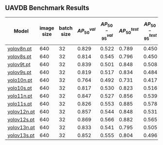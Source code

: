 ## UAVDB Benchmark Results

| Model                                                                           | image size | batch size | $$AP^{val}_{50}$$ | $$AP^{val}_{50-95}$$ | $$AP^{test}_{50}$$ | $$AP^{test}_{50-95}$$ |
| ------------------------------------------------------------------------------- | ---------- | ---------- | ----------------- | -------------------- | ------------------ | --------------------- |
| [yolov8n.pt](https://github.com/wish44165/UAVDB/blob/main/weights/yolov8n.pt)   | 640        | 32         | 0.829             | 0.522                | 0.789              | 0.450                 |
| [yolov8s.pt](https://github.com/wish44165/UAVDB/blob/main/weights/yolov8s.pt)   | 640        | 32         | 0.814             | 0.545                | 0.796              | 0.450                 |
| [yolov9t.pt](https://github.com/wish44165/UAVDB/blob/main/weights/yolov9t.pt)   | 640        | 32         | 0.839             | 0.501                | 0.848              | 0.508                 |
| [yolov9s.pt](https://github.com/wish44165/UAVDB/blob/main/weights/yolov9s.pt)   | 640        | 32         | 0.819             | 0.517                | 0.834              | 0.484                 |
| [yolo10n.pt](https://github.com/wish44165/UAVDB/blob/main/weights/yolov10n.pt)  | 640        | 32         | 0.764             | 0.492                | 0.731              | 0.417                 |
| [yolo10s.pt](https://github.com/wish44165/UAVDB/blob/main/weights/yolov10s.pt)  | 640        | 32         | 0.817             | 0.530                | 0.823              | 0.516                 |
| [yolo11n.pt](https://github.com/wish44165/UAVDB/blob/main/weights/yolo11n.pt)   | 640        | 32         | 0.847             | 0.527                | 0.856              | 0.539                 |
| [yolo11s.pt](https://github.com/wish44165/UAVDB/blob/main/weights/yolo11s.pt)   | 640        | 32         | 0.826             | 0.553                | 0.885              | 0.578                 |
| [yolov12n.pt](https://github.com/wish44165/UAVDB/blob/main/weights/yolov12n.pt) | 640        | 32         | 0.857             | 0.544                | 0.848              | 0.531                 |
| [yolov12s.pt](https://github.com/wish44165/UAVDB/blob/main/weights/yolov12s.pt) | 640        | 32         | 0.869             | 0.566                | 0.882              | 0.565                 |
| [yolov13n.pt](https://github.com/wish44165/UAVDB/blob/main/weights/yolov12n.pt) | 640        | 32         | 0.833             | 0.541                | 0.795              | 0.505                 |
| [yolov13s.pt](https://github.com/wish44165/UAVDB/blob/main/weights/yolov12s.pt) | 640        | 32         | 0.852             | 0.555                | 0.804              | 0.496                 |